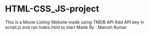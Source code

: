 # HTML-CSS_JS-project
This is a Movie Listing Website made using TMDB API
Add API key in script.js and run Index.html to start
Made By : Manish Kumar
